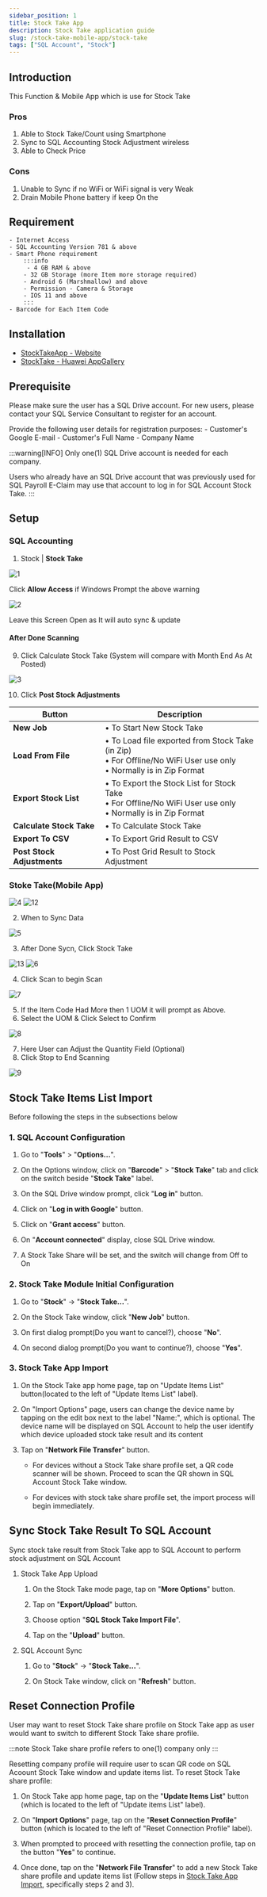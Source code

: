 ```yaml
---
sidebar_position: 1
title: Stock Take App
description: Stock Take application guide
slug: /stock-take-mobile-app/stock-take
tags: ["SQL Account", "Stock"]
---
```


## Introduction
This Function & Mobile App which is use for Stock Take

### Pros
01. Able to Stock Take/Count using Smartphone
02. Sync to SQL Accounting Stock Adjustment wireless
03. Able to Check Price
### Cons
01. Unable to Sync if no WiFi or WiFi signal is very Weak
02. Drain Mobile Phone battery if keep On the 

## Requirement
    - Internet Access
    - SQL Accounting Version 781 & above
    - Smart Phone requirement
        :::info
         - 4 GB RAM & above
        - 32 GB Storage (more Item more storage required)
        - Android 6 (Marshmallow) and above
        - Permission - Camera & Storage
        - IOS 11 and above
        :::
    - Barcode for Each Item Code

## Installation
- [StockTakeApp - Website](https://www.sql.com.my/sqlstocktake/)
- [StockTake - Huawei AppGallery](https://appgallery.huawei.com/#/app/C102639285)


## Prerequisite

Please make sure the user has a SQL Drive account. For new users, please contact your SQL Service Consultant to register for an account.

Provide the following user details for registration purposes:
    - Customer's Google E-mail
    - Customer's Full Name
    - Company Name

:::warning[INFO]
Only one(1) SQL Drive account is needed for each company.

Users who already have an SQL Drive account that was previously used for SQL Payroll E-Claim may use that account to log in for SQL Account Stock Take.
:::

## Setup
### SQL Accounting
01. Stock | **Stock Take**

   ![1](../../../static/img/stoke-take-mobile-app/1jt.png)

Click **Allow Access** if Windows Prompt the above warning

   ![2](../../../static/img/stoke-take-mobile-app/2jt.png)

Leave this Screen Open as It will auto sync & update

#### After Done Scanning

09. Click Calculate Stock Take (System will compare with Month End As At Posted)

   ![3](../../../static/img/stoke-take-mobile-app/3jt.png)

10. Click **Post Stock Adjustments**

| Button                  | Description |
|--------------------------|-------------|
| **New Job**              | • To Start New Stock Take |
| **Load From File**       | • To Load file exported from Stock Take (in Zip) <br/> • For Offline/No WiFi User use only <br/> • Normally is in Zip Format |
| **Export Stock List**    | • To Export the Stock List for Stock Take <br/> • For Offline/No WiFi User use only <br/> • Normally is in Zip Format |
| **Calculate Stock Take** | • To Calculate Stock Take |
| **Export To CSV**        | • To Export Grid Result to CSV |
| **Post Stock Adjustments** | • To Post Grid Result to Stock Adjustment |

### Stoke Take(Mobile App)
   ![4](../../../static/img/stoke-take-mobile-app/4jt.png)
   ![12](../../../static/img/stoke-take-mobile-app/12jt.png)

02. When to Sync Data

   ![5](../../../static/img/stoke-take-mobile-app/5jt.png)


03. After Done Sycn, Click Stock Take

   ![13](../../../static/img/stoke-take-mobile-app/13jt.png)
   ![6](../../../static/img/stoke-take-mobile-app/6jt.png)

04. Click Scan to begin Scan

   ![7](../../../static/img/stoke-take-mobile-app/7jt.png)

05. If the Item Code Had More then 1 UOM it will prompt as Above.
06. Select the UOM & Click Select to Confirm

   ![8](../../../static/img/stoke-take-mobile-app/8jt.png)

07. Here User can Adjust the Quantity Field (Optional)
08. Click Stop to End Scanning

   ![9](../../../static/img/stoke-take-mobile-app/9jt.png)



##  Stock Take Items List Import

Before following the steps in the subsections below

### 1. SQL Account Configuration

1. Go to "**Tools**" > "**Options...**".

2. On the Options window, click on "**Barcode**" > "**Stock Take**" tab and click on the switch beside "**Stock Take**" label.

3. On the SQL Drive window prompt, click "**Log in**" button.

4. Click on "**Log in with Google**" button.

5. Click on "**Grant access**" button.

6. On "**Account connected**" display, close SQL Drive window.

7. A Stock Take Share will be set, and the switch will change from Off to On

### 2. Stock Take Module Initial Configuration

1. Go to "**Stock**" -> "**Stock Take...**".

2. On the Stock Take window, click "**New Job**" button.

3. On first dialog prompt(Do you want to cancel?), choose "**No**".

4. On second dialog prompt(Do you want to continue?), choose "**Yes**".

### 3. Stock Take App Import

1. On the Stock Take app home page, tap on "Update Items List" button(located to the left of "Update Items List" label).

2. On "Import Options" page, users can change the device name by tapping on the edit box next to the label "Name:", which is optional. The device name will be displayed on SQL Account to help the user identify which device uploaded stock take result and its content

3. Tap on "**Network File Transfer**" button.

    * For devices without a Stock Take share profile set, a QR code scanner will be shown. Proceed to scan the QR shown in SQL Account Stock Take window.

    * For devices with stock take share profile set, the import process will begin immediately.

##  Sync Stock Take Result To SQL Account

Sync stock take result from Stock Take app to SQL Account to perform stock adjustment on SQL Account

1. Stock Take App Upload

   1. On the Stock Take mode page, tap on "**More Options**" button.

   2. Tap on "**Export/Upload**" button.

   3. Choose option "**SQL Stock Take Import File**".

   4. Tap on the "**Upload**" button.

2. SQL Account Sync

   1. Go to "**Stock**" -> "**Stock Take...**".

   2. On Stock Take window, click on "**Refresh**" button.

##  Reset Connection Profile

User may want to reset Stock Take share profile on Stock Take app as user would want to switch to different Stock Take share profile.

:::note
Stock Take share profile refers to one(1) company only
:::

Resetting company profile will require user to scan QR code on SQL Acoount Stock Take window and update items list. To reset Stock Take share profile:

1. On Stock Take app home page, tap on the "**Update Items List**" button (which is located to the left of "Update items List" label).

2. On "**Import Options**" page, tap on the "**Reset Connection Profile**" button (which is located to the left of "Reset Connection Profile" label).

3. When prompted to proceed with resetting the connection profile, tap on the button "**Yes**" to continue.

4. Once done, tap on the "**Network File Transfer**" to add a new Stock Take share profile and update items list (Follow steps in [Stock Take App Import](#3-stock-take-app-import), specifically steps 2 and 3).
